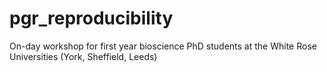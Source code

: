 # pgr_reproducibility
On-day workshop for first year bioscience PhD students at the White Rose Universities (York, Sheffield, Leeds)
